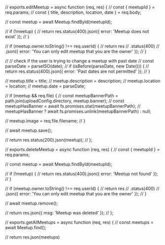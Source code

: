 // exports.editMeetup = async function (req, res) {
// const { meetupId } = req.params;
// const { title, description, location, date } = req.body;

// const meetup = await Meetup.findById(meetupId);

// if (!meetup) {
// return res.status(400).json({ error: 'Meetup does not exist' });
// }

// if (meetup.owner.toString() !== req.userId) {
// return res
// .status(400)
// .json({ error: 'You can only edit meetup that you are the owner' });
// }

// // check if the user is trying to change a meetup with past date
// const parseDate = parseISO(date);
// if (isBefore(parseDate, new Date())) {
// return res.status(400).json({ error: 'Past dates are not permitted' });
// }

// meetup.title = title;
// meetup.description = description;
// meetup.location = location;
// meetup.date = parseDate;

// if (meetup && req.file) {
// const meetupBannerPath = path.join(uploadConfig.directory, meetup.banner);
// const meetupHasBanner = await fs.promises.stat(meetupBannerPath);
// meetupHasBanner ? await fs.promises.unlink(meetupBannerPath) : null;

// meetup.image = req.file.filename;
// }

// await meetup.save();

// return res.status(200).json(meetup);
// };

// exports.deleteMeetup = async function (req, res) {
// const { meetupId } = req.params;

// const meetup = await Meetup.findById(meetupId);

// if (!meetup) {
// return res.status(400).json({ error: 'Meetup not found' });
// }

// if (meetup.owner.toString() !== req.userId) {
// return res
// .status(400)
// .json({ error: 'You can only edit meetup that you are the owner' });
// }

// await meetup.remove();

// return res.json({ msg: 'Meetup was deleted' });
// };

// exports.getAllMeetups = async function (req, res) {
// const meetups = await Meetup.find();

// return res.json(meetups)
